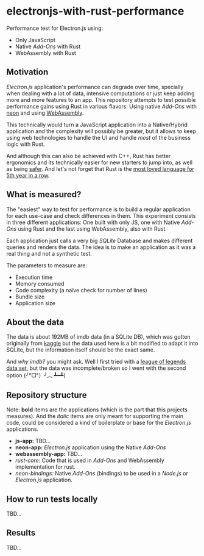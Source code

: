 # electronjs-with-rust-performance

Performance test for Electron.js using:

-   Only JavaScript
-   Native _Add-Ons_ with Rust
-   WebAssembly with Rust

## Motivation

_Electron.js_ application's performance can degrade over time, specially when dealing with a lot of
data, intensive computations or just keep adding more and more features to an app. This repository
attempts to test possible performance gains using Rust in various flavors: Using native _Add-Ons_
with [neon](https://neon-bindings.com/) and using [WebAssembly](https://webassembly.org/).

This technically would turn a JavaScript application into a Native/Hybrid application and the
complexity will possibly be greater, but it allows to keep using web technologies to handle the UI
and handle _most_ of the business logic with Rust.

And although this can also be achieved with C++, Rust has better ergonomics and its technically
easier for new starters to jump into, as well as being
[safer](https://msrc-blog.microsoft.com/2019/07/22/why-rust-for-safe-systems-programming/). And
let's not forget that Rust is the
[most loved language for 5th year in a row](https://insights.stackoverflow.com/survey/2020#most-loved-dreaded-and-wanted).

## What is measured?

The "easiest" way to test for performance is to build a regular application for each use-case and
check differences in them. This experiment consists in three different applications: One built with
only JS, one with Native _Add-Ons_ using Rust and the last using WebAssembly, also with Rust.

Each application just calls a very big _SQLite_ Database and makes different queries and renders the
data. The idea is to make an application as it was a real thing and not a synthetic test.

The parameters to measure are:

-   Execution time
-   Memory consumed
-   Code complexity (a naïve check for number of lines)
-   Bundle size
-   Application size

## About the data

The data is about 192MB of imdb data (in a SQLite DB), which was gotten originally from
[kaggle](https://www.kaggle.com/stefanoleone992/imdb-extensive-dataset) but the data used here
is a bit modified to adapt it into SQLite, but the information itself should be the exact same.

And _why imdb?_ you might ask. Well I first tried with a
[league of legends data set](https://www.kaggle.com/paololol/league-of-legends-ranked-matches), but
the data was incomplete/broken so I went with the second option (╯°□°）╯︵ ┻━┻)

## Repository structure

Note: **bold** items are the applications (which is the part that this projects measures). And the
_italic_ items are only meant for supporting the main code, could be considered a kind of
boilerplate or base for the _Electron.js_ applications.

-   **js-app:** TBD...
-   **neon-app:** _Electron.js_ application using the Native _Add-Ons_
-   **webassembly-app:** TBD...
-   _rust-core:_ Code that is used in _Add-Ons_ and WebAssembly implementation for rust.
-   _neon-bindings:_ Native _Add-Ons_ (bindings) to be used in a _Node.js_ or _Electron.js_
    application.

## How to run tests locally

TBD...

## Results

TBD...

